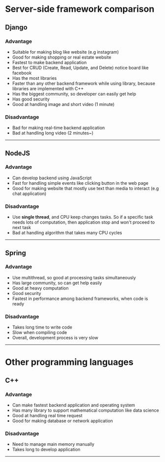 # Server-side framework comparison
## Django
### Advantage
- Suitable for making blog like website (e.g instagram)
- Good for making shopping or real estate website
- Fastest to make backend application
- Best for CRUD (Create, Read, Update, and Delete) notice board like facebook
- Has the most libraries
- Faster than any other backend framework while using library, because libraries are implemented with C++
- Has the biggest community, so developer can easily get help
- Has good security
- Good at handling image and short video (1 minute)
### Disadvantage
- Bad for making real-time backend application
- Bad at handling long video (2 minutes~)
---
## NodeJS
### Advantage
- Can develop backend using JavaScript
- Fast for handling simple events like clicking button in the web page
- Good for making website that mostly use text than media to interact (e.g chat application)
### Disadvantage
- Use **single thread**, and CPU keep changes tasks. So if a specific task needs lots of computation, then application stop and won't proceed to next task
- Bad at handling algorithm that takes many CPU cycles
---
## Spring
### Advantage
- Use multithread, so good at processing tasks simultaneously
- Has large community, so can get help easily
- Good at heavy computation
- Good security
- Fastest in performance among backend frameworks, when code is ready
### Disadvantage
- Takes long time to write code
- Slow when compiling code
- Overall, development process is very slow
---
# Other programming languages
## C++
### Advantage
- Can make fastest backend application and operating system
- Has many library to support mathematical computation like data science
- Good at handling real time request
- Good for making database or network application
### Disadvantage
- Need to manage main memory manually
- Takes long to develop application
---
